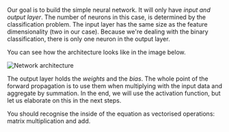 Our goal is to build the simple neural network. It will only have _input and output layer_. The number of neurons in this case, is determined by the classification problem. The input layer has the same size as the feature dimensionality (two in our case). Because we're dealing with the binary classification, there is only one neuron in the output layer.

You can see how the architecture looks like in the image below.

<img src="/basiafusinska/courses/deep-learning-with-tensorflow/forward-propagation/assets/network.png" alt="Network architecture">

The output layer holds the _weights_ and the _bias_. The whole point of the forward propagation is to use them when multiplying with the input data and aggregate by summation. In the end, we will use the activation function, but let us elaborate on this in the next steps.

You should recognise the inside of the equation as vectorised operations: matrix multiplication and add.
